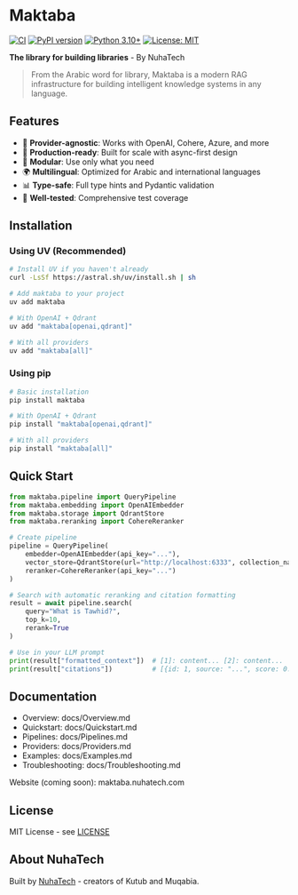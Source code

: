 # Maktaba

[![CI](https://github.com/nuhatech/maktaba/actions/workflows/ci.yml/badge.svg)](https://github.com/nuhatech/maktaba/actions/workflows/ci.yml)
[![PyPI version](https://badge.fury.io/py/maktaba.svg)](https://badge.fury.io/py/maktaba)
[![Python 3.10+](https://img.shields.io/badge/python-3.10+-blue.svg)](https://www.python.org/downloads/)
[![License: MIT](https://img.shields.io/badge/License-MIT-yellow.svg)](https://opensource.org/licenses/MIT)

**The library for building libraries** - By NuhaTech

> From the Arabic word for library, Maktaba is a modern RAG infrastructure for building intelligent knowledge systems in any language.

## Features

- 🔌 **Provider-agnostic**: Works with OpenAI, Cohere, Azure, and more
- 🚀 **Production-ready**: Built for scale with async-first design
- 🧩 **Modular**: Use only what you need
- 🌍 **Multilingual**: Optimized for Arabic and international languages
- 📊 **Type-safe**: Full type hints and Pydantic validation
- 🧪 **Well-tested**: Comprehensive test coverage

## Installation

### Using UV (Recommended)

```bash
# Install UV if you haven't already
curl -LsSf https://astral.sh/uv/install.sh | sh

# Add maktaba to your project
uv add maktaba

# With OpenAI + Qdrant
uv add "maktaba[openai,qdrant]"

# With all providers
uv add "maktaba[all]"
```

### Using pip

```bash
# Basic installation
pip install maktaba

# With OpenAI + Qdrant
pip install "maktaba[openai,qdrant]"

# With all providers
pip install "maktaba[all]"
```

## Quick Start

```python
from maktaba.pipeline import QueryPipeline
from maktaba.embedding import OpenAIEmbedder
from maktaba.storage import QdrantStore
from maktaba.reranking import CohereReranker

# Create pipeline
pipeline = QueryPipeline(
    embedder=OpenAIEmbedder(api_key="..."),
    vector_store=QdrantStore(url="http://localhost:6333", collection_name="docs"),
    reranker=CohereReranker(api_key="...")
)

# Search with automatic reranking and citation formatting
result = await pipeline.search(
    query="What is Tawhid?",
    top_k=10,
    rerank=True
)

# Use in your LLM prompt
print(result["formatted_context"])  # [1]: content... [2]: content...
print(result["citations"])          # [{id: 1, source: "...", score: 0.95}, ...]
```

## Documentation

- Overview: docs/Overview.md
- Quickstart: docs/Quickstart.md
- Pipelines: docs/Pipelines.md
- Providers: docs/Providers.md
- Examples: docs/Examples.md
- Troubleshooting: docs/Troubleshooting.md

Website (coming soon): maktaba.nuhatech.com

## License

MIT License - see [LICENSE](LICENSE)

## About NuhaTech

Built by [NuhaTech](https://nuhatech.com) - creators of Kutub and Muqabia.
